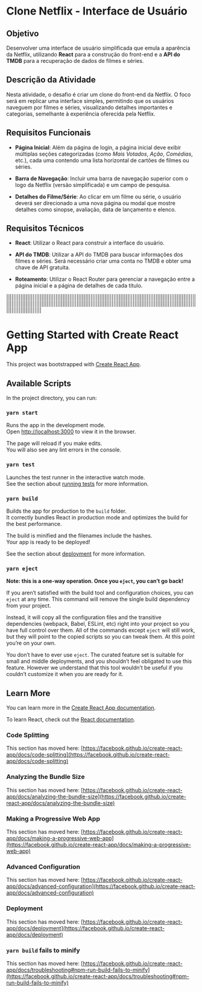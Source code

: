 # Clone Netflix - Interface de Usuário

## Objetivo

Desenvolver uma interface de usuário simplificada que emula a aparência da Netflix, utilizando **React** para a construção do front-end e a **API do TMDB** para a recuperação de dados de filmes e séries.

## Descrição da Atividade

Nesta atividade, o desafio é criar um clone do front-end da Netflix. O foco será em replicar uma interface simples, permitindo que os usuários naveguem por filmes e séries, visualizando detalhes importantes e categorias, semelhante à experiência oferecida pela Netflix.

## Requisitos Funcionais

- **Página Inicial**: Além da página de login, a página inicial deve exibir múltiplas seções categorizadas (como *Mais Votados*, *Ação*, *Comédias*, etc.), cada uma contendo uma lista horizontal de cartões de filmes ou séries.
  
- **Barra de Navegação**: Incluir uma barra de navegação superior com o logo da Netflix (versão simplificada) e um campo de pesquisa.

- **Detalhes do Filme/Série**: Ao clicar em um filme ou série, o usuário deverá ser direcionado a uma nova página ou modal que mostre detalhes como sinopse, avaliação, data de lançamento e elenco.

## Requisitos Técnicos

- **React**: Utilizar o React para construir a interface do usuário.

- **API do TMDB**: Utilizar a API do TMDB para buscar informações dos filmes e séries. Será necessário criar uma conta no TMDB e obter uma chave de API gratuita.

- **Roteamento**: Utilizar o React Router para gerenciar a navegação entre a página inicial e a página de detalhes de cada título.


||||||||||||||||||||||||||||||||||||||||||||||||||||||||||||||||||||||||||||||||||||||||||||||||||||||||||||||||||||||||||||||||||||||||||||||||||||||||||||||||||||||||||||||||||||||||||||||||||||||||||||||||||||||||||||||||||||||||||||


# Getting Started with Create React App

This project was bootstrapped with [Create React App](https://github.com/facebook/create-react-app).

## Available Scripts

In the project directory, you can run:

### `yarn start`

Runs the app in the development mode.\
Open [http://localhost:3000](http://localhost:3000) to view it in the browser.

The page will reload if you make edits.\
You will also see any lint errors in the console.

### `yarn test`

Launches the test runner in the interactive watch mode.\
See the section about [running tests](https://facebook.github.io/create-react-app/docs/running-tests) for more information.

### `yarn build`

Builds the app for production to the `build` folder.\
It correctly bundles React in production mode and optimizes the build for the best performance.

The build is minified and the filenames include the hashes.\
Your app is ready to be deployed!

See the section about [deployment](https://facebook.github.io/create-react-app/docs/deployment) for more information.

### `yarn eject`

**Note: this is a one-way operation. Once you `eject`, you can’t go back!**

If you aren’t satisfied with the build tool and configuration choices, you can `eject` at any time. This command will remove the single build dependency from your project.

Instead, it will copy all the configuration files and the transitive dependencies (webpack, Babel, ESLint, etc) right into your project so you have full control over them. All of the commands except `eject` will still work, but they will point to the copied scripts so you can tweak them. At this point you’re on your own.

You don’t have to ever use `eject`. The curated feature set is suitable for small and middle deployments, and you shouldn’t feel obligated to use this feature. However we understand that this tool wouldn’t be useful if you couldn’t customize it when you are ready for it.

## Learn More

You can learn more in the [Create React App documentation](https://facebook.github.io/create-react-app/docs/getting-started).

To learn React, check out the [React documentation](https://reactjs.org/).

### Code Splitting

This section has moved here: [https://facebook.github.io/create-react-app/docs/code-splitting](https://facebook.github.io/create-react-app/docs/code-splitting)

### Analyzing the Bundle Size

This section has moved here: [https://facebook.github.io/create-react-app/docs/analyzing-the-bundle-size](https://facebook.github.io/create-react-app/docs/analyzing-the-bundle-size)

### Making a Progressive Web App

This section has moved here: [https://facebook.github.io/create-react-app/docs/making-a-progressive-web-app](https://facebook.github.io/create-react-app/docs/making-a-progressive-web-app)

### Advanced Configuration

This section has moved here: [https://facebook.github.io/create-react-app/docs/advanced-configuration](https://facebook.github.io/create-react-app/docs/advanced-configuration)

### Deployment

This section has moved here: [https://facebook.github.io/create-react-app/docs/deployment](https://facebook.github.io/create-react-app/docs/deployment)

### `yarn build` fails to minify

This section has moved here: [https://facebook.github.io/create-react-app/docs/troubleshooting#npm-run-build-fails-to-minify](https://facebook.github.io/create-react-app/docs/troubleshooting#npm-run-build-fails-to-minify)
